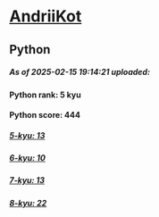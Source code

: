 # [AndriiKot](https://www.codewars.com/users/AndriiKot) 
## Python

##### As of 2025-02-15 19:14:21 uploaded:

#### Python rank: 5 kyu

#### Python score: 444

##### [5-kyu: 13](https://github.com/AndriiKot/Python__CodeWars/tree/main/kyu-5)

##### [6-kyu: 10](https://github.com/AndriiKot/Python__CodeWars/tree/main/kyu-6)

##### [7-kyu: 13](https://github.com/AndriiKot/Python__CodeWars/tree/main/kyu-7)

##### [8-kyu: 22](https://github.com/AndriiKot/Python__CodeWars/tree/main/kyu-8)

